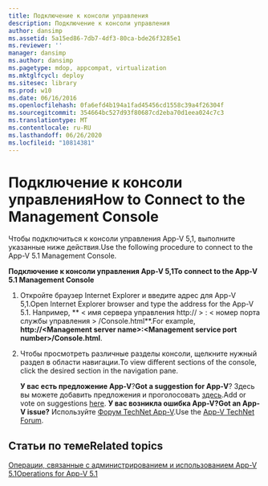 ```yaml
---
title: Подключение к консоли управления
description: Подключение к консоли управления
author: dansimp
ms.assetid: 5a15ed86-7db7-4df3-80ca-bde26f3285e1
ms.reviewer: ''
manager: dansimp
ms.author: dansimp
ms.pagetype: mdop, appcompat, virtualization
ms.mktglfcycl: deploy
ms.sitesec: library
ms.prod: w10
ms.date: 06/16/2016
ms.openlocfilehash: 0fa6efd4b194a1fad45456cd1558c39a4f26304f
ms.sourcegitcommit: 354664bc527d93f80687cd2eba70d1eea024c7c3
ms.translationtype: MT
ms.contentlocale: ru-RU
ms.lasthandoff: 06/26/2020
ms.locfileid: "10814381"
---
```

# <span data-ttu-id="ff275-103">Подключение к консоли управления</span><span class="sxs-lookup"><span data-stu-id="ff275-103">How to Connect to the Management Console</span></span>


<span data-ttu-id="ff275-104">Чтобы подключиться к консоли управления App-V 5,1, выполните указанные ниже действия.</span><span class="sxs-lookup"><span data-stu-id="ff275-104">Use the following procedure to connect to the App-V 5.1 Management Console.</span></span>

**<span data-ttu-id="ff275-105">Подключение к консоли управления App-V 5,1</span><span class="sxs-lookup"><span data-stu-id="ff275-105">To connect to the App-V 5.1 Management Console</span></span>**

1.  <span data-ttu-id="ff275-106">Откройте браузер Internet Explorer и введите адрес для App-V 5,1.</span><span class="sxs-lookup"><span data-stu-id="ff275-106">Open Internet Explorer browser and type the address for the App-V 5.1.</span></span> <span data-ttu-id="ff275-107">Например, \*\* &lt; имя сервера управления http:// &gt; : &lt; номер порта службы управления &gt; /Console.html\*\*.</span><span class="sxs-lookup"><span data-stu-id="ff275-107">For example, **http://&lt;Management server name&gt;:&lt;Management service port number&gt;/Console.html**.</span></span>

2.  <span data-ttu-id="ff275-108">Чтобы просмотреть различные разделы консоли, щелкните нужный раздел в области навигации.</span><span class="sxs-lookup"><span data-stu-id="ff275-108">To view different sections of the console, click the desired section in the navigation pane.</span></span>

    <span data-ttu-id="ff275-109">**У вас есть предложение App-V**?</span><span class="sxs-lookup"><span data-stu-id="ff275-109">**Got a suggestion for App-V**?</span></span> <span data-ttu-id="ff275-110">Здесь вы можете добавить предложения и проголосовать [здесь](http://appv.uservoice.com/forums/280448-microsoft-application-virtualization).</span><span class="sxs-lookup"><span data-stu-id="ff275-110">Add or vote on suggestions [here](http://appv.uservoice.com/forums/280448-microsoft-application-virtualization).</span></span> **<span data-ttu-id="ff275-111">У вас возникла ошибка App-V?</span><span class="sxs-lookup"><span data-stu-id="ff275-111">Got an App-V issue?</span></span>** <span data-ttu-id="ff275-112">Используйте [Форум TechNet App-V](https://social.technet.microsoft.com/Forums/home?forum=mdopappv).</span><span class="sxs-lookup"><span data-stu-id="ff275-112">Use the [App-V TechNet Forum](https://social.technet.microsoft.com/Forums/home?forum=mdopappv).</span></span>

## <span data-ttu-id="ff275-113">Статьи по теме</span><span class="sxs-lookup"><span data-stu-id="ff275-113">Related topics</span></span>


[<span data-ttu-id="ff275-114">Операции, связанные с администрированием и использованием App-V 5.1</span><span class="sxs-lookup"><span data-stu-id="ff275-114">Operations for App-V 5.1</span></span>](operations-for-app-v-51.md)

 

 





